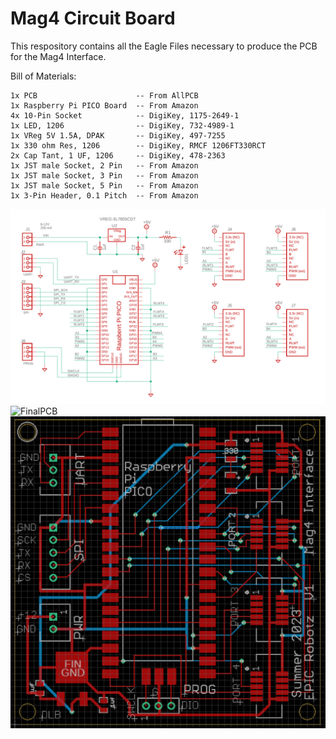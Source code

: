 # Mag4 Circuit Board

This respository contains all the Eagle Files necessary to produce
the PCB for the Mag4 Interface.  

Bill of Materials:
    
    1x PCB                      -- From AllPCB 
    1x Raspberry Pi PICO Board  -- From Amazon
    4x 10-Pin Socket            -- DigiKey, 1175-2649-1 
    1x LED, 1206                -- DigiKey, 732-4989-1
    1x VReg 5V 1.5A, DPAK       -- DigiKey, 497-7255
    1x 330 ohm Res, 1206        -- DigiKey, RMCF 1206FT330RCT
    2x Cap Tant, 1 UF, 1206     -- DigiKey, 478-2363
    1x JST male Socket, 2 Pin   -- From Amazon
    1x JST male Socket, 3 Pin   -- From Amazon
    1x JST male Socket, 5 Pin   -- From Amazon
    1x 3-Pin Header, 0.1 Pitch  -- From Amazon

![Schematic](Schematic.PNG)
![FinalPCB](FinalPCB.PNG)
![CircuitLayout](CircuitLayout.PNG)